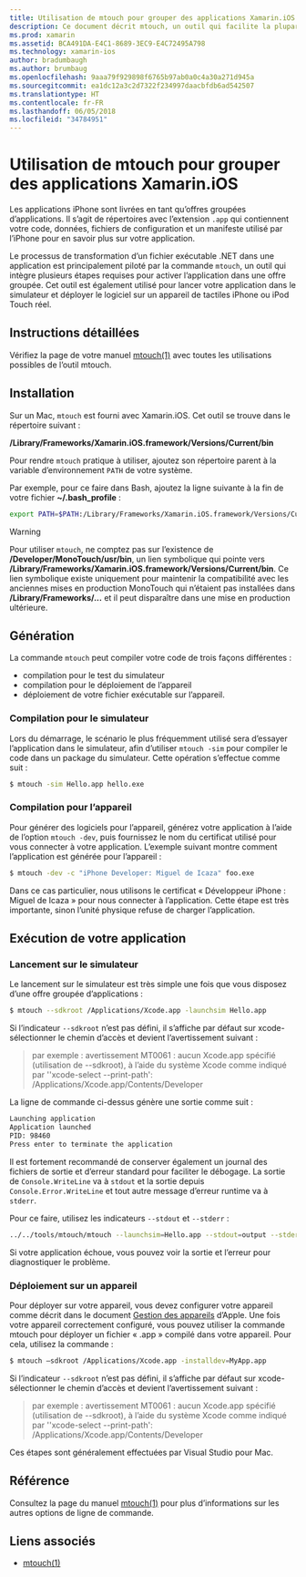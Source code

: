 ```yaml
---
title: Utilisation de mtouch pour grouper des applications Xamarin.iOS
description: Ce document décrit mtouch, un outil qui facilite la plupart des étapes nécessaires pour convertir une application Xamarin.iOS en bundle, pour la lancer dans le simulateur et la déployer sur un appareil physique.
ms.prod: xamarin
ms.assetid: BCA491DA-E4C1-8689-3EC9-E4C72495A798
ms.technology: xamarin-ios
author: bradumbaugh
ms.author: brumbaug
ms.openlocfilehash: 9aaa79f929898f6765b97ab0a0c4a30a271d945a
ms.sourcegitcommit: ea1dc12a3c2d7322f234997daacbfdb6ad542507
ms.translationtype: HT
ms.contentlocale: fr-FR
ms.lasthandoff: 06/05/2018
ms.locfileid: "34784951"
---
```

# <a name="using-mtouch-to-bundle-xamarinios-apps"></a>Utilisation de mtouch pour grouper des applications Xamarin.iOS

Les applications iPhone sont livrées en tant qu’offres groupées d’applications. Il s’agit de répertoires avec l’extension `.app` qui contiennent votre code, données, fichiers de configuration et un manifeste utilisé par l’iPhone pour en savoir plus sur votre application.

Le processus de transformation d’un fichier exécutable .NET dans une application est principalement piloté par la commande `mtouch`, un outil qui intègre plusieurs étapes requises pour activer l’application dans une offre groupée. Cet outil est également utilisé pour lancer votre application dans le simulateur et déployer le logiciel sur un appareil de tactiles iPhone ou iPod Touch réel.

## <a name="detailed-instructions"></a>Instructions détaillées

Vérifiez la page de votre manuel [mtouch(1)](http://docs.go-mono.com/?link=man%3amtouch(1)) avec toutes les utilisations possibles de l’outil mtouch.

## <a name="installation"></a>Installation

Sur un Mac, `mtouch` est fourni avec Xamarin.iOS. Cet outil se trouve dans le répertoire suivant :

**/Library/Frameworks/Xamarin.iOS.framework/Versions/Current/bin**

Pour rendre `mtouch` pratique à utiliser, ajoutez son répertoire parent à la variable d’environnement `PATH` de votre système.  

Par exemple, pour ce faire dans Bash, ajoutez la ligne suivante à la fin de votre fichier **~/.bash_profile** :

```bash
export PATH=$PATH:/Library/Frameworks/Xamarin.iOS.framework/Versions/Current/bin
```

> [!WARNING]
> Pour utiliser `mtouch`, ne comptez pas sur l’existence de **/Developer/MonoTouch/usr/bin**, un lien symbolique qui pointe vers **/Library/Frameworks/Xamarin.iOS.framework/Versions/Current/bin**. Ce lien symbolique existe uniquement pour maintenir la compatibilité avec les anciennes mises en production MonoTouch qui n’étaient pas installées dans **/Library/Frameworks/...**  et il peut disparaître dans une mise en production ultérieure.

## <a name="building"></a>Génération

La commande `mtouch` peut compiler votre code de trois façons différentes :

-  compilation pour le test du simulateur
-  compilation pour le déploiement de l’appareil
-  déploiement de votre fichier exécutable sur l’appareil.


### <a name="building-for-the-simulator"></a>Compilation pour le simulateur

Lors du démarrage, le scénario le plus fréquemment utilisé sera d’essayer l’application dans le simulateur, afin d’utiliser `mtouch -sim` pour compiler le code dans un package du simulateur. Cette opération s’effectue comme suit :

```bash
$ mtouch -sim Hello.app hello.exe
```

### <a name="building-for-the-device"></a>Compilation pour l’appareil

Pour générer des logiciels pour l’appareil, générez votre application à l’aide de l’option `mtouch -dev`, puis fournissez le nom du certificat utilisé pour vous connecter à votre application. L’exemple suivant montre comment l’application est générée pour l’appareil :

```bash
$ mtouch -dev -c "iPhone Developer: Miguel de Icaza" foo.exe
```

Dans ce cas particulier, nous utilisons le certificat « Développeur iPhone : Miguel de Icaza » pour nous connecter à l’application. Cette étape est très importante, sinon l’unité physique refuse de charger l’application.

 <a name="Running_your_Application" />


## <a name="running-your-application"></a>Exécution de votre application


### <a name="launching-on-the-simulator"></a>Lancement sur le simulateur

Le lancement sur le simulateur est très simple une fois que vous disposez d’une offre groupée d’applications :

```bash
$ mtouch --sdkroot /Applications/Xcode.app -launchsim Hello.app 
```

Si l’indicateur `--sdkroot` n’est pas défini, il s’affiche par défaut sur xcode-sélectionner le chemin d’accès et devient l’avertissement suivant :

> par exemple : avertissement MT0061 : aucun Xcode.app spécifié (utilisation de --sdkroot), à l’aide du système Xcode comme indiqué par ''xcode-select --print-path': /Applications/Xcode.app/Contents/Developer 

La ligne de commande ci-dessus génère une sortie comme suit :

```bash
Launching application
Application launched
PID: 98460
Press enter to terminate the application
```



Il est fortement recommandé de conserver également un journal des fichiers de sortie et d’erreur standard pour faciliter le débogage. La sortie de `Console.WriteLine` va à `stdout` et la sortie depuis `Console.Error.WriteLine` et tout autre message d’erreur runtime va à `stderr`.

Pour ce faire, utilisez les indicateurs `--stdout` et `--stderr` :

```bash
../../tools/mtouch/mtouch --launchsim=Hello.app --stdout=output --stderr=error
```

Si votre application échoue, vous pouvez voir la sortie et l’erreur pour diagnostiquer le problème.


### <a name="deploying-to-a-device"></a>Déploiement sur un appareil

Pour déployer sur votre appareil, vous devez configurer votre appareil comme décrit dans le document [Gestion des appareils](http://developer.apple.com/library/ios/#documentation/Xcode/Conceptual/ios_development_workflow/00-About_the_iOS_Application_Development_Workflow/introduction.html) d’Apple. Une fois votre appareil correctement configuré, vous pouvez utiliser la commande mtouch pour déployer un fichier « .app » compilé dans votre appareil. Pour cela, utilisez la commande :

```bash
$ mtouch —sdkroot /Applications/Xcode.app -installdev=MyApp.app
```

Si l’indicateur `--sdkroot` n’est pas défini, il s’affiche par défaut sur xcode-sélectionner le chemin d’accès et devient l’avertissement suivant :

> par exemple : avertissement MT0061 : aucun Xcode.app spécifié (utilisation de --sdkroot), à l’aide du système Xcode comme indiqué par ''xcode-select --print-path': /Applications/Xcode.app/Contents/Developer 

Ces étapes sont généralement effectuées par Visual Studio pour Mac.

## <a name="reference"></a>Référence

Consultez la page du manuel [mtouch(1)](http://docs.go-mono.com/?link=man%3amtouch(1)) pour plus d’informations sur les autres options de ligne de commande.



## <a name="related-links"></a>Liens associés

- [mtouch(1)](http://iosapi.xamarin.com/?link=man%3amtouch(1))
